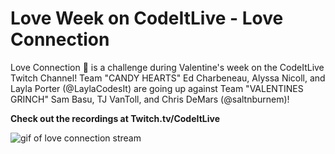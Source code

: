 # Love Week on CodeItLive - Love Connection

 Love Connection 💜 is a challenge during Valentine's week on the CodeItLive Twitch Channel! Team "CANDY HEARTS" Ed Charbeneau, Alyssa Nicoll, and Layla Porter (@LaylaCodesIt) are going up against Team "VALENTINES GRINCH" Sam Basu, TJ VanToll, and Chris DeMars (@saltnburnem)!

 **Check out the recordings at Twitch.tv/CodeItLive**

 ![gif of love connection stream](https://p192.p3.n0.cdn.getcloudapp.com/items/6quQx2Ex/247ba517-9580-4c55-9810-293d2dfe1b73.gif?v=a6dd9b7a1b97416eb958b1b614a1d07a)